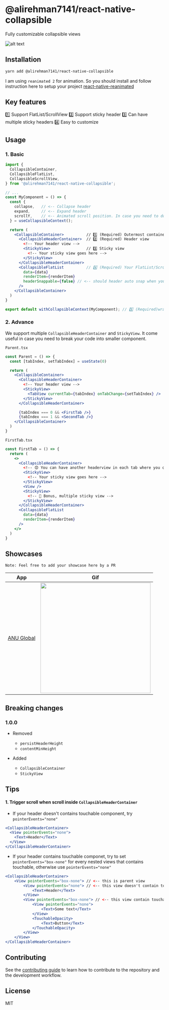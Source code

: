 # @alirehman7141/react-native-collapsible

Fully customizable collapsible views

![alt text](pictures/intro.gif 'Intro')

## Installation

```sh
yarn add @alirehman7141/react-native-collapsible
```

I am using `reanimated 2` for animation. So you should install and follow instruction here to setup your project [react-native-reanimated](https://docs.swmansion.com/react-native-reanimated/docs/installation)

## Key features
1️⃣ Support FlatList/ScrollView
2️⃣ Support sticky header
3️⃣ Can have multiple sticky headers
4️⃣ Easy to customize

## Usage
### 1. Basic
```jsx
import {
  CollapsibleContainer,
  CollapsibleFlatList,
  CollapsibleScrollView,
} from '@alirehman7141/react-native-collapsible';

// ...
const MyComponent = () => {
  const {
    collapse,   // <-- Collapse header
    expand,     // <-- Expand header
    scrollY,    // <-- Animated scroll position. In case you need to do some animation in your header or somewhere else
  } = useCollapsibleContext();

  return (
    <CollapsibleContainer>          // 1️⃣ (Required) Outermost container 
      <CollapsibleHeaderContainer>  // 2️⃣ (Required) Header view
        <!-- Your header view -->
        <StickyView>                // 3️⃣ Sticky view
          <!-- Your sticky view goes here -->
        </StickyView>
      </CollapsibleHeaderContainer>
      <CollapsibleFlatList          // 4️⃣ (Required) Your FlatList/ScrollView
        data={data}
        renderItem={renderItem}
        headerSnappable={false} // <-- should header auto snap when you release the finger
      />
    </CollapsibleContainer>
  )
}

export default withCollapsibleContext(MyComponent); // 5️⃣ (Required)wrap your component with `withCollapsibleContext`
```

### 2. Advance
We support multiple `CollapsibleHeaderContainer` and `StickyView`. It come useful in case you need to break your code into smaller component.

`Parent.tsx`
```jsx
const Parent = () => {
  const [tabIndex, setTabIndex] = useState(0)

  return (
    <CollapsibleContainer>
      <CollapsibleHeaderContainer>
        <!-- Your header view -->
        <StickyView>
          <TabView currentTab={tabIndex} onTabChange={setTabIndex} />
        </StickyView>
      </CollapsibleHeaderContainer>

      {tabIndex === 0 && <FirstTab />}
      {tabIndex === 1 && <SecondTab />}
    </CollapsibleContainer>
  )
}
```

`FirstTab.tsx`
```jsx
const FirstTab = () => {
  return (
    <>
      <CollapsibleHeaderContainer>
        <!-- 😍 You can have another headerview in each tab where you can add another StickyView there -->
        <StickyView>
          <!-- Your sticky view goes here -->
        </StickyView>
        <View />
        <StickyView>
          <!-- 🚀 Bonus, multiple sticky view -->
        </StickyView>
      </CollapsibleHeaderContainer>
      <CollapsibleFlatList
        data={data}
        renderItem={renderItem}
      />
    </>
  )
}
```

## Showcases
```
Note: Feel free to add your showcase here by a PR
```
| App         | Gif         |
| ----------- | ----------- |
| [ANU Global](https://apps.apple.com/us/app/anu-global/id1540735849) | <img src="/pictures/showcases/anu.gif" height="350"/> |

## Breaking changes

### 1.0.0

- Removed

  - `persistHeaderHeight`
  - `contentMinHeight`

- Added
  - `CollapsibleContainer`
  - `StickyView`

## Tips

#### 1. Trigger scroll when scroll inside `CollapsibleHeaderContainer`

- If your header doesn't contains touchable component, try `pointerEvents="none"`

```jsx
<CollapsibleHeaderContainer>
  <View pointerEvents="none">
    <Text>Header</Text>
  </View>
</CollapsibleHeaderContainer>
```

- If your header contains touchable componet, try to set `pointerEvents="box-none"` for every nested views that contains touchable, otherwise use `pointerEvents="none"`

```jsx
<CollapsibleHeaderContainer>
    <View pointerEvents="box-none"> // <-- this is parent view
        <View pointerEvents="none"> // <-- this view doesn't contain touchable component
            <Text>Header</Text>
        </View>
        <View pointerEvents="box-none"> // <-- this view contain touchable component
            <View pointerEvents="none">
                <Text>Some text</Text>
            </View>
            <TouchableOpacity>
                <Text>Button</Text>
            </TouchableOpacity>
        </View>
    </View>
</CollapsibleHeaderContainer>
```

## Contributing

See the [contributing guide](CONTRIBUTING.md) to learn how to contribute to the repository and the development workflow.

## License

MIT

